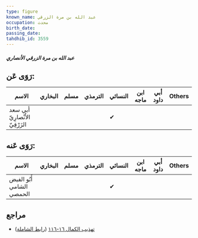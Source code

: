 ```yaml
---
type: figure
known_name: عبد الله بن مرة الزرقي
occupation: محدث
birth_date:
passing_date:
tahdhib_id: 3559
---
```

##### عبد الله بن مرة الزرقي الأنصاري

## رَوَى عَن:
| الاسم                           | البخاري | مسلم | الترمذي | النسائي | ابن ماجه | أبي داود | Others |
| ------------------------------- | ------- | ---- | ------- | ------- | -------- | -------- | ------ |
| أبي سعد الأَنْصارِيّ الزَرْقِيّ |         |      |         | ✔       |          |          |        |
## رَوَى عَنه:
| الاسم                     | البخاري | مسلم | الترمذي | النسائي | ابن ماجه | أبي داود | Others |
| ------------------------- | ------- | ---- | ------- | ------- | -------- | -------- | ------ |
| أَبُو الفيض الشامي الحمصي |         |      |         | ✔       |          |          |        |
## مراجع
- [تهذيب الكمال ١٦-١١٦](obsidian://open?vault=Tahdhib-al-Kamal&file=Figures/٣٥٥٩-عبد%20الله%20بن%20مرة%20الزرقي%20الأنصاري) ([رابط الشاملة](https://shamela.ws/book/3722/8109))